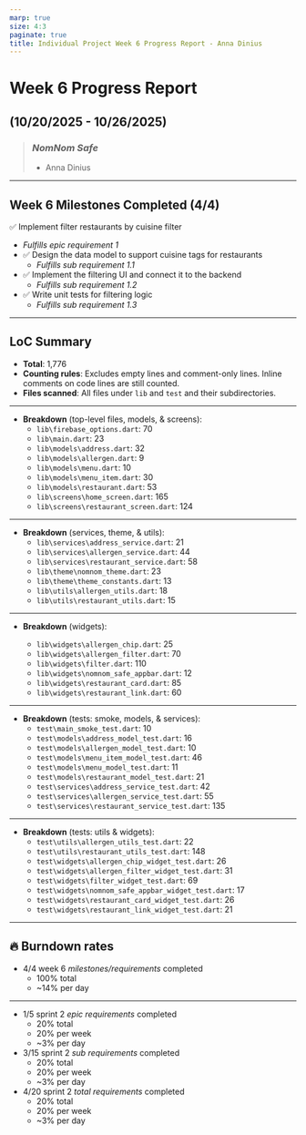 ```yaml
---
marp: true
size: 4:3
paginate: true
title: Individual Project Week 6 Progress Report - Anna Dinius
---
```


# Week 6 Progress Report

## (10/20/2025 - 10/26/2025)

> ### _NomNom Safe_
>
> - Anna Dinius

---

## Week 6 Milestones Completed (4/4)

✅ Implement filter restaurants by cuisine filter

- _Fulfills epic requirement 1_
- ✅ Design the data model to support cuisine tags for restaurants
  - _Fulfills sub requirement 1.1_
- ✅ Implement the filtering UI and connect it to the backend
  - _Fulfills sub requirement 1.2_
- ✅ Write unit tests for filtering logic
  - _Fulfills sub requirement 1.3_

---

## LoC Summary

- **Total**: 1,776
- **Counting rules**: Excludes empty lines and comment-only lines. Inline comments on code lines are still counted.
- **Files scanned**: All files under `lib` and `test` and their subdirectories.

---

- **Breakdown** (top-level files, models, & screens):
  - `lib\firebase_options.dart`: 70
  - `lib\main.dart`: 23
  - `lib\models\address.dart`: 32
  - `lib\models\allergen.dart`: 9
  - `lib\models\menu.dart`: 10
  - `lib\models\menu_item.dart`: 30
  - `lib\models\restaurant.dart`: 53
  - `lib\screens\home_screen.dart`: 165
  - `lib\screens\restaurant_screen.dart`: 124

---

- **Breakdown** (services, theme, & utils):
  - `lib\services\address_service.dart`: 21
  - `lib\services\allergen_service.dart`: 44
  - `lib\services\restaurant_service.dart`: 58
  - `lib\theme\nomnom_theme.dart`: 23
  - `lib\theme\theme_constants.dart`: 13
  - `lib\utils\allergen_utils.dart`: 18
  - `lib\utils\restaurant_utils.dart`: 15

---

- **Breakdown** (widgets):

  - `lib\widgets\allergen_chip.dart`: 25
  - `lib\widgets\allergen_filter.dart`: 70
  - `lib\widgets\filter.dart`: 110
  - `lib\widgets\nomnom_safe_appbar.dart`: 12
  - `lib\widgets\restaurant_card.dart`: 85
  - `lib\widgets\restaurant_link.dart`: 60

---

- **Breakdown** (tests: smoke, models, & services):
  - `test\main_smoke_test.dart`: 10
  - `test\models\address_model_test.dart`: 16
  - `test\models\allergen_model_test.dart`: 10
  - `test\models\menu_item_model_test.dart`: 46
  - `test\models\menu_model_test.dart`: 11
  - `test\models\restaurant_model_test.dart`: 21
  - `test\services\address_service_test.dart`: 42
  - `test\services\allergen_service_test.dart`: 55
  - `test\services\restaurant_service_test.dart`: 135

---

- **Breakdown** (tests: utils & widgets):
  - `test\utils\allergen_utils_test.dart`: 22
  - `test\utils\restaurant_utils_test.dart`: 148
  - `test\widgets\allergen_chip_widget_test.dart`: 26
  - `test\widgets\allergen_filter_widget_test.dart`: 31
  - `test\widgets\filter_widget_test.dart`: 69
  - `test\widgets\nomnom_safe_appbar_widget_test.dart`: 17
  - `test\widgets\restaurant_card_widget_test.dart`: 26
  - `test\widgets\restaurant_link_widget_test.dart`: 21

---

## 🔥 Burndown rates

- 4/4 week 6 _milestones/requirements_ completed
  - 100% total
  - ~14% per day

---

- 1/5 sprint 2 _epic requirements_ completed
  - 20% total
  - 20% per week
  - ~3% per day
- 3/15 sprint 2 _sub requirements_ completed
  - 20% total
  - 20% per week
  - ~3% per day
- 4/20 sprint 2 _total requirements_ completed
  - 20% total
  - 20% per week
  - ~3% per day
